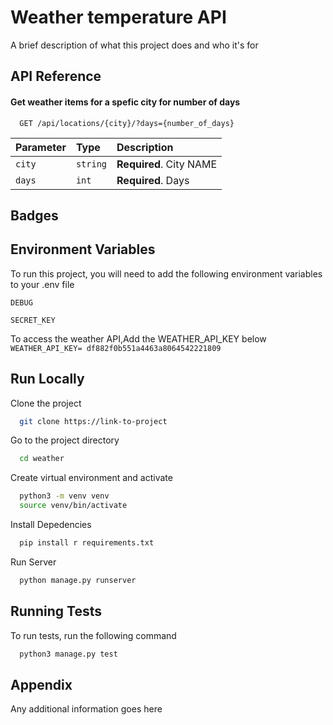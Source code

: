 
# Weather temperature API

A brief description of what this project does and who it's for


## API Reference

#### Get weather items for a spefic city for number of days

```http
  GET /api/locations/{city}/?days={number_of_days}
```

| Parameter | Type     | Description                |
| :-------- | :------- | :------------------------- |
| `city` | `string` | **Required**. City NAME |
| `days` | `int` | **Required**. Days |



## Badges




## Environment Variables

To run this project, you will need to add the following environment variables to your .env file

`DEBUG`

`SECRET_KEY`

To access the weather API,Add the WEATHER_API_KEY below
`WEATHER_API_KEY= df882f0b551a4463a8064542221809`


 


## Run Locally

Clone the project

```bash
  git clone https://link-to-project
```

Go to the project directory

```bash
  cd weather
```

Create virtual environment and activate

```bash
  python3 -m venv venv
  source venv/bin/activate
```

Install Depedencies

```bash
  pip install r requirements.txt
```
Run Server

```bash
  python manage.py runserver
```

## Running Tests

To run tests, run the following command

```bash
  python3 manage.py test
```


## Appendix

Any additional information goes here

